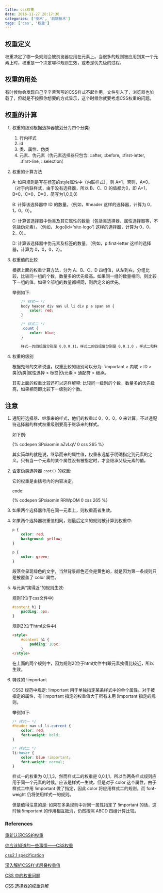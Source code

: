 ```yaml
---
title: css权重
date: 2016-11-27 20:17:30
categories: ['技术', '前端技术']
tags: ['css', '权重']
---
```


## 权重定义

权重决定了哪一条规则会被浏览器应用在元素上。当很多的规则被应用到某一个元素上时，权重是一个决定哪种规则生效，或者是优先级的过程。

## 权重的用处

有时候你会发现自己辛辛苦苦写的CSS样式不起作用，文件引入了，浏览器也加载了，但就是不按照你想要的方式显示，这个时候你就要考虑CSS权重的问题。

## 权重的计算

1. 权重的级别根据选择器被划分为四个分类:

    1. 行内样式
    2. id
    3. 类、属性、伪类
    4. 元素、伪元素（伪元素选择器只包含: ::after, ::before, ::first-letter, ::first-line, ::selection）

2. 权重的计算方法

    A: 如果规则是写在标签的style属性中（内联样式），则 A=1，否则，A=0。（对于内联样式，由于没有选择器，所以 B、C、D 的值都为0，即 A=1，B=0，C=0，D=0，简写为1,0,0,0)

    B: 计算该选择器中 ID 的数量。（例如，#header 这样的选择器，计算为 0，1，0，0）。

    C: 计算该选择器中伪类及其它属性的数量（包括类选择器、属性选择器等，不包括伪元素）。（例如，.logo[id='site-logo'] 这样的选择器，计算为 0，0，2，0）。

    D: 计算该选择器中伪元素及标签的数量。（例如，p:first-letter 这样的选择器，计算为 0，0，0，2）。

3. 权重值的比较

    根据上面的权重计算方法，分为 A、B、C、D 四组值，从左到右，分组比较，比较同一组的个数，数量多的优先级高。如果同一组的数量相同，则比较下一组的值。如果全部组的数量都相同，则后定义的优先。

    举例如下:

    ```css
        /* 样式一 */
        body header div nav ul li div p a span em {
            color: red;
        }

        /* 样式二 */
        .count {
            color: blue;
        }

        样式一的四组值分别是 0,0,0,11，样式二的四组值分别是 0,0,1,0 。样式二和样式一的 A、B 相同，而样式二的 C 大于样式一，所以，不管 D 的值如何，样式二权重值都大于样式一。所以应用了上面样式的元素应该是蓝色的。
    ```

4. 权重的级别

    根据鬼哥的文章说道，权重比较的级别可以分为: `important > 内联 > ID > 类|伪类|属性选择 > 标签|伪元素 > 通配符 > 继承。

    其实上面的权重比较还可以这样解释: 比较同一级别的个数，数量多的优先级高，如果相同即比较下一级别的个数。

## 注意

1. 通配符选择器、继承来的样式，他们的权重以 0，0，0，0 来计算。不过通配符选择器的样式权重级别要高于继承来的样式。

    如下例:

    {% codepen SPxiaomin aZvLqV 0 css 265 %}

    其实简单的就是说，继承而来的属性值，权重永远低于明确指定到元素的定义。只有当一个元素的某个属性没有被指定时，才会继承父级元素的值。

2. 否定伪类选择器 `:not()` 的权重:

    它的权重是由括号内的内容决定。

    code:

    {% codepen SPxiaomin RRWpOM 0 css 265 %}

3. 如果两个选择器作用在同一元素上，则权重高者生效。

4. 如果两个选择器权重值相同，则最后定义的规则被计算到权重中:

    ```css
    p {
        color: red;
        background: yellow;
    }

    p {
        color: green;
    }
    ```

    段落会呈现绿色的文字，当然背景颜色还会是黄色的，就是因为第一条规则只是被覆盖了 color 属性。

5. 与元素“挨得近”的规则生效:

    规则1(位于css文件中)

    ```css
    #content h1 {
        padding: 5px;
    }
    ```

    规则2(位于html文件中)

    ```html
    <style>
        #content h1 {
            padding: 10px;
        }
    </style>
    ```

    在上面的两个规则中，因为规则2(位于html文件中)跟元素挨得比较近，所以生效。

6. 特殊的 !important

    CSS2 规范中规定: !important 用于单独指定某条样式中的单个属性。对于被指定的属性，有 !important 指定的权重值大于所有未用 !important 指定的规则。

    举例如下:

    ```css
    /* 样式一 */
    #header nav ul li.current {
        color: red;
        font-weight: bold;
    }

    /* 样式二 */
    li:hover {
        color: blue !important;
        font-weight: normal;
    }
    ```

    样式一的权重为 0,1,1,3，然而样式二的权重是 0,0,1,1，所以当两条样式规则应用于同一个元素的时候，应该是样式一生效。但是对于 color 这个属性，由于样式二中用 !important 做了指定，因此 color 将应用样式二的规则。而 font-weight 仍将使用样式一的规则。

    但是值得注意的是: 如果在多条规则中对同一属性指定了 !important 的话，这时候 !important 的作用相互抵消，仍然按照 ABCD 四组计算比较。

### References

[重新认识CSS的权重](http://blog.cssforest.org/2011/05/19/%E9%87%8D%E6%96%B0%E8%AE%A4%E8%AF%86CSS%E7%9A%84%E6%9D%83%E9%87%8D.html)

[你应该知道的一些事情——CSS权重](http://www.w3cplus.com/css/css-specificity-things-you-should-know.html)

[css2.1 specification](https://www.w3.org/TR/CSS2/cascade.html#specificity)

[深入解析CSS样式层叠权重值](http://ofcss.com/2011/05/26/css-cascade-specificity.html)

[CSS 中的权重问题](http://zhanglun.github.io/2014/09/26/css%E4%B8%AD%E7%9A%84%E6%9D%83%E9%87%8D%E9%97%AE%E9%A2%98/)

[CSS 选择器的权重详解](http://www.cnblogs.com/rubylouvre/archive/2010/03/17/1687786.html)
